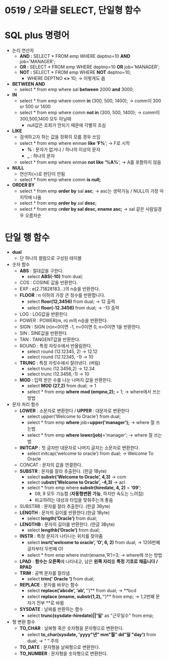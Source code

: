 # 0519 / 오라클 SELECT, 단일형 함수

# SQL plus 명령어

- 논리 연산자
    - **AND :** SELECT * FROM emp WHERE deptno=10 **AND** job='MANAGER';
    - **OR :** SELECT * FROM emp WHERE deptno=10 **OR** job='MANAGER';
    - **NOT :** SELECT * FROM emp WHERE **NOT** deptno=10;
        - WHERE DEPTNO **<>** 10;  → 이렇게도 씀
- **BETWEEN AND**
    - select * from emp where sal **between** 2000 **and** 3000;
- **IN**
    - select * from emp where comm **in** (300, 500, 1400); → comm이 300 or 500 or 1400
    - select * from emp where comm **not in** (300, 500, 1400); → comm이 300,500,1400 모두 아닐때
        - null값은 조회가 안되기 때문에 각별히 조심
- **LIKE**
    - 검색하고자 하는 값을 정확히 모를 경우 쓰임
    - select * from emp where enmae **like ‘F%**’; → F로 시작
        - **%** : 문자가 없거나 / 하나의 이상의 문자
        - **_** : 하나의 문자
    - select * from emp where enmae **not like ‘%A%**’; → A를 포함하지 않음
- **NULL**
    - 연산자(=)로 판단이 안됨
    - select * from emp where comm **is null;**
- **ORDER BY**
    - select * from emp **order by** sal **asc**; → asc는 생략가능 / NULL이 가장 마지막에 나옴
    - select * from emp **order by** sal **desc**;
    - select * from emp o**rder by sal desc, ename asc;** → sal 같은 사람일경우 오름차순

# 단일 행 함수

- **dual**
    - 단 하나의 컬럼으로 구성된 테이블
- 숫자 함수
    - **ABS** : 절대값을 구한다.
        - select **ABS(-10)** from dual;
    - COS : COSINE 값을 반환한다.
    - EXP : e(2.71828183…)의 n승을 반환한다.
    - **FLOOR** : n 이하의 가장 큰 정수를 반환합니다.
        - select **floor(12,3456)** from dual;  → 12 출력
        - select **floor(-12.3456)** from dual; → -13 출력
    - LOG : LOG값을 반환한다.
    - POWER : POWER(m, n) m의 n승을 반환한다.
    - SIGN : SIGN (n)n<0이면 -1, n=0이면 0, n>0이면 1을 반환한다.
    - SIN : SINE값을 반환한다.
    - TAN : TANGENT값을 반환한다.
    - ROUND : 특정 자릿수에서 반올림한다.
        - select round (12.12345, 2) → 12.12
        - select round (12.12345, -1) → 10
    - **TRUNC** : 특정 자릿수에서 잘라낸다. (버림)
        - select trunc (12.3456,2) → 12.34
        - select trunc (12.3456,-1) → 10
    - **MOD** : 입력 받은 수를 나눈 나머지 값을 반환한다.
        - select **MOD (27,2)** from dual; → 1
        - select * from emp **where mod (empno,2);** = 1; → where에서 쓰는방법
- 문자 처리 함수
    - **LOWER** : 소문자로 변환한다 / **UPPER** : 대문자로 변환한다
        - select upper(‘Welcome to Oracle’) from dual;
        - select * from emp **where** job=**upper('manager');** → where 절 쓰는법
        - select * from emp **where lower(job)**='manager'; → where 절 쓰는법
    - **INITCAP** : 첫 글자만 대문자로 나머지 글자는 소문자로 변환한다.
        - select initcap(‘welcome to oracle’) from dual; → Welcome To Oracle
    - CONCAT : 문자의 값을 연결한다.
    - **SUBSTR** : 문자를 잘라 추출한다. (한글 1Byte)
        - select **substr(‘Welcome to Oracle’, 4,3)** → com
        - select s**ubstr(‘Welcome to Oracle’, -4,3)** → acl
        - select * from emp where **substr(hiredate, 4, 2)** = **‘09’**;
            - 09, 9 모두 가능함 (**자동형변환 가능**, 하지만 속도는 느려짐)
            - 비교하려는 대상과 타입을 맞춰주는게 좋음
    - SUBSTRB : 문자를 잘라 추출한다. (한글 3Byte)
    - **LENGTH** : 문자의 길이를 반환한다.(한글 1Byte)
        - select **length(’Oracle’)** from dual;
    - **LENGTHB** : 문자의 길이를 반환한다. (한글 3Byte)
        - select **lengthb(’Oracle’)** from dual;
    - **INSTR** : 특정 문자가 나타나는 위치를 찾아줌
        - select **insrt(’welcome to oracle’, ‘O’, 6, 2)** from dual; → 12(6번째 글자부터 두번째 O)
        - select * from emp where instr(ename,’R’)=3; → where에 쓰는 방법
    - **LPAD** : **함수는 오른쪽**에 나타내고, 남은 **왼쪽 자리**를 **특정 기호로 채웁니다 / RPAD**
    - **TRIM** : 공백 문자를 잘라냄
        - select **trim(’  Oracle  ‘)** from dual;
    - **REPLACE** : 문자를 바꾸는 함수
        - select **replace(’abcde’, ‘ab’, ‘**’)** from dual; → **bcd
        - select **replace (ename, substr(1,2), ‘**’)** from emp; → 1,2번째 문자가 전부 **로 바뀜
    - **SYSDATE** : 날짜를 반환하는 함수
        - select **trunc(sysdate-hiredate)||'일'** as "근무일수" from emp;
- 형 변환 함수
    - **TO_CHAR** : 날짜형 혹은 숫자형을 문자형으로 변환한다.
        - select **to_char(sysdate, 'yyyy"년" mm"월" dd"일 "day')** from dual; → “ “ 주의
    - **TO_DATE** : 문자형을 날짜형으로 변환한다.
    - **TO_NUMBER** : 문자형을 숫자형으로 변환한다.

